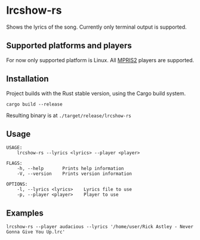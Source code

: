 # lrcshow-rs
Shows the lyrics of the song. Currently only terminal output is supported.

## Supported platforms and players
For now only supported platform is Linux.
All [MPRIS2](https://specifications.freedesktop.org/mpris-spec/latest/) players are supported.

## Installation
Project builds with the Rust stable version, using the Cargo build system.

`cargo build --release`

Resulting binary is at `./target/release/lrcshow-rs`

## Usage
```
USAGE:
    lrcshow-rs --lyrics <lyrics> --player <player>

FLAGS:
    -h, --help       Prints help information
    -V, --version    Prints version information

OPTIONS:
    -l, --lyrics <lyrics>    Lyrics file to use
    -p, --player <player>    Player to use
```

## Examples
```
lrcshow-rs --player audacious --lyrics '/home/user/Rick Astley - Never Gonna Give You Up.lrc'
```
